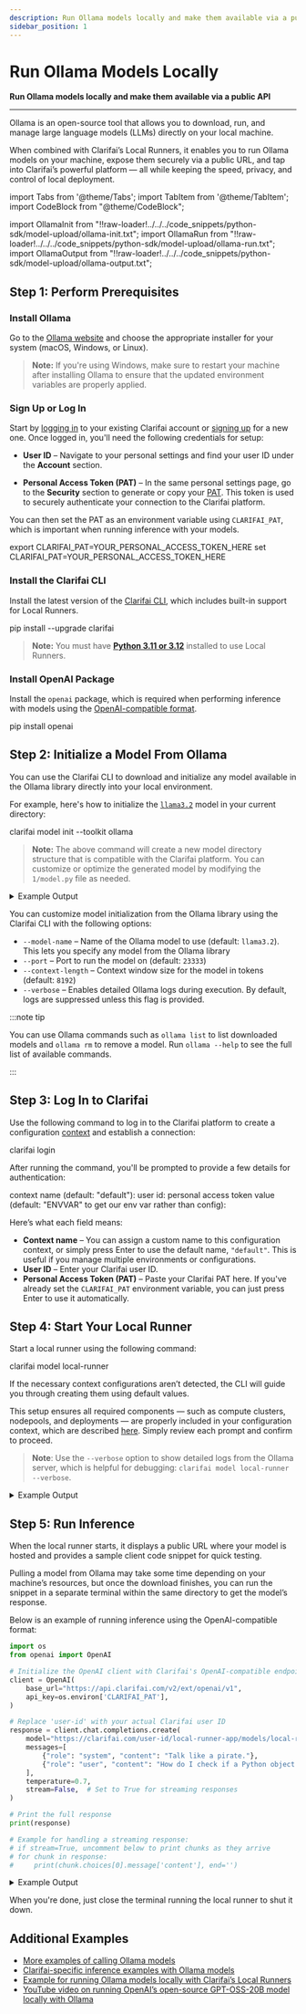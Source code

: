 ```yaml
---
description: Run Ollama models locally and make them available via a public API
sidebar_position: 1
---
```


# Run Ollama Models Locally

**Run Ollama models locally and make them available via a public API**
<hr />

Ollama is an open-source tool that allows you to download, run, and manage large language models (LLMs) directly on your local machine. 

When combined with Clarifai’s Local Runners, it enables you to run Ollama models on your machine, expose them securely via a public URL, and tap into Clarifai’s powerful platform — all while keeping the speed, privacy, and control of local deployment.

import Tabs from '@theme/Tabs';
import TabItem from '@theme/TabItem';
import CodeBlock from "@theme/CodeBlock";

import OllamaInit from "!!raw-loader!../../../code_snippets/python-sdk/model-upload/ollama-init.txt";
import OllamaRun from "!!raw-loader!../../../code_snippets/python-sdk/model-upload/ollama-run.txt";
import OllamaOutput from "!!raw-loader!../../../code_snippets/python-sdk/model-upload/ollama-output.txt";

## Step 1: Perform Prerequisites

### Install Ollama

Go to the [Ollama website](https://ollama.com/download) and choose the appropriate installer for your system (macOS, Windows, or Linux).

> **Note:** If you're using Windows, make sure to restart your machine after installing Ollama to ensure that the updated environment variables are properly applied.

### Sign Up or Log In

Start by [logging in](https://clarifai.com/login) to your existing Clarifai account or [signing up](https://clarifai.com/signup) for a new one. Once logged in, you'll need the following credentials for setup:

- **User ID** – Navigate to your personal settings and find your user ID under the **Account** section.

- **Personal Access Token (PAT)** – In the same personal settings page, go to the **Security** section to generate or copy your [PAT](https://docs.clarifai.com/control/authentication/pat). This token is used to securely authenticate your connection to the Clarifai platform.

You can then set the PAT as an environment variable using `CLARIFAI_PAT`, which is important when running inference with your models. 

<Tabs groupId="code">
<TabItem value="bash" label="Unix-Like Systems">
    <CodeBlock className="language-bash">export CLARIFAI_PAT=YOUR_PERSONAL_ACCESS_TOKEN_HERE</CodeBlock>
</TabItem>
<TabItem value="bash2" label="Windows">
    <CodeBlock className="language-bash">set CLARIFAI_PAT=YOUR_PERSONAL_ACCESS_TOKEN_HERE</CodeBlock>
</TabItem>
</Tabs>

### Install the Clarifai CLI

Install the latest version of the [Clarifai CLI](https://docs.clarifai.com/sdk/cli), which includes built-in support for Local Runners.

<Tabs groupId="code">
<TabItem value="bash" label="Bash">
    <CodeBlock className="language-bash">pip install --upgrade clarifai</CodeBlock>
</TabItem>
</Tabs>

> **Note:** You must have **[Python 3.11 or 3.12](https://docs.clarifai.com/resources/api-overview/python-sdk#python-requirements)**  installed to use Local Runners.

### Install OpenAI Package

Install the `openai` package, which is required when performing inference with models using the [OpenAI-compatible format](https://docs.clarifai.com/compute/inference/#predict-with-openai-compatible-format). 

<Tabs groupId="code">
<TabItem value="bash" label="Python">
    <CodeBlock className="language-bash"> pip install openai </CodeBlock>
</TabItem>
</Tabs>

## Step 2: Initialize a Model From Ollama

You can use the Clarifai CLI to download and initialize any model available in the Ollama library directly into your local environment.

For example, here's how to initialize the [`llama3.2`](https://ollama.com/library/llama3.2) model in your current directory:

<Tabs groupId="code">
<TabItem value="bash" label="CLI">
    <CodeBlock className="language-bash">clarifai model init --toolkit ollama</CodeBlock>
</TabItem>
</Tabs>

> **Note:** The above command will create a new model directory structure that is compatible with the Clarifai platform. You can customize or optimize the generated model by modifying the `1/model.py` file as needed.

<details>
  <summary>Example Output</summary>
    <CodeBlock className="language-text">{OllamaInit}</CodeBlock>
</details>

You can customize model initialization from the Ollama library using the Clarifai CLI with the following options:

- `--model-name` – Name of the Ollama model to use (default: `llama3.2`). This lets you specify any model from the Ollama library
- `--port` – Port to run the model on (default: `23333`)
- `--context-length` – Context window size for the model in tokens (default: `8192`)
- `--verbose` – Enables detailed Ollama logs during execution. By default, logs are suppressed unless this flag is provided.


:::note tip

You can use Ollama commands such as `ollama list` to list downloaded models and `ollama rm` to remove a model. Run `ollama --help` to see the full list of available commands.

:::

## Step 3: Log In to Clarifai

Use the following command to log in to the Clarifai platform to create a configuration [context](README.mdx#step-2-create-a-context-optional) and establish a connection:

<Tabs groupId="code">
<TabItem value="bash" label="CLI">
    <CodeBlock className="language-bash">clarifai login</CodeBlock>
</TabItem>
</Tabs>

After running the command, you'll be prompted to provide a few details for authentication:

<Tabs groupId="code">
<TabItem value="bash" label="CLI">

<CodeBlock className="language-bash"> 
context name (default: "default"): 
user id:
personal access token value (default: "ENVVAR" to get our env var rather than config):
</CodeBlock>
</TabItem>
</Tabs>

Here’s what each field means:

* **Context name** – You can assign a custom name to this configuration context, or simply press Enter to use the default name, `"default"`. This is useful if you manage multiple environments or configurations.
* **User ID** – Enter your Clarifai user ID.
* **Personal Access Token (PAT)** – Paste your Clarifai PAT here. If you've already set the `CLARIFAI_PAT` environment variable, you can just press Enter to use it automatically.

## Step 4: Start Your Local Runner

Start a local runner using the following command:

<Tabs groupId="code">
<TabItem value="bash" label="CLI">
    <CodeBlock className="language-bash">clarifai model local-runner</CodeBlock>
</TabItem>
</Tabs>

If the necessary context configurations aren’t detected, the CLI will guide you through creating them using default values.

This setup ensures all required components — such as compute clusters, nodepools, and deployments — are properly included in your configuration context, which are described [here](README.mdx#step-2-create-a-context-optional). Simply review each prompt and confirm to proceed.

> **Note**: Use the `--verbose` option to show detailed logs from the Ollama server, which is helpful for debugging: `clarifai model local-runner --verbose`.

<details>
  <summary>Example Output</summary>
    <CodeBlock className="language-text">{OllamaRun}</CodeBlock>
</details>

## Step 5: Run Inference

When the local runner starts, it displays a public URL where your model is hosted and provides a sample client code snippet for quick testing. 

Pulling a model from Ollama may take some time depending on your machine’s resources, but once the download finishes, you can run the snippet in a separate terminal within the same directory to get the model’s response.

Below is an example of running inference using the OpenAI-compatible format:

<Tabs groupId="code">
<TabItem value="python" label="Python">

```python
import os
from openai import OpenAI

# Initialize the OpenAI client with Clarifai's OpenAI-compatible endpoint
client = OpenAI(
    base_url="https://api.clarifai.com/v2/ext/openai/v1",
    api_key=os.environ['CLARIFAI_PAT'],
)

# Replace 'user-id' with your actual Clarifai user ID
response = client.chat.completions.create(
    model="https://clarifai.com/user-id/local-runner-app/models/local-runner-model",
    messages=[
        {"role": "system", "content": "Talk like a pirate."},
        {"role": "user", "content": "How do I check if a Python object is an instance of a class?"},
    ],
    temperature=0.7,
    stream=False,  # Set to True for streaming responses
)

# Print the full response
print(response)

# Example for handling a streaming response:
# if stream=True, uncomment below to print chunks as they arrive
# for chunk in response:
#     print(chunk.choices[0].message['content'], end='')
```
</TabItem>
</Tabs>

<details>
  <summary>Example Output</summary>
    <CodeBlock className="language-text">{OllamaOutput}</CodeBlock>
</details>

When you're done, just close the terminal running the local runner to shut it down.

## Additional Examples

*  [More examples of calling Ollama models](https://github.com/ollama/ollama-python/tree/main/examples)
*  [Clarifai-specific inference examples with Ollama models](https://docs.clarifai.com/compute/inference/clarifai/api)
* [Example for running Ollama models locally with Clarifai’s Local Runners](https://github.com/Clarifai/runners-examples/tree/main/local-runners/ollama-model-upload)
* [YouTube video on running OpenAI’s open-source GPT-OSS-20B model locally with Ollama](https://www.youtube.com/watch?v=TfS2p8LZYBE)
